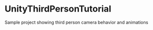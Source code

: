 UnityThirdPersonTutorial
========================

Sample project showing third person camera behavior and animations
